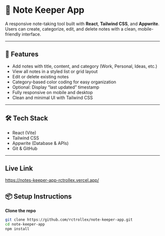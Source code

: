 # 📝 Note Keeper App

A responsive note-taking tool built with **React**, **Tailwind CSS**, and **Appwrite**. Users can create, categorize, edit, and delete notes with a clean, mobile-friendly interface.

---

## 🚀 Features

- Add notes with title, content, and category (Work, Personal, Ideas, etc.)
- View all notes in a styled list or grid layout
- Edit or delete existing notes
- Category-based color coding for easy organization
- Optional: Display “last updated” timestamp
- Fully responsive on mobile and desktop
- Clean and minimal UI with Tailwind CSS

---

## 🛠 Tech Stack

- React (Vite)
- Tailwind CSS
- Appwrite (Database & APIs)
- Git & GitHub

---
## Live Link
https://notes-keeper-app-rctrollex.vercel.app/
## 📦 Setup Instructions

**Clone the repo**
```bash
git clone https://github.com/rctrollex/note-keeper-app.git
cd note-keeper-app
npm install

